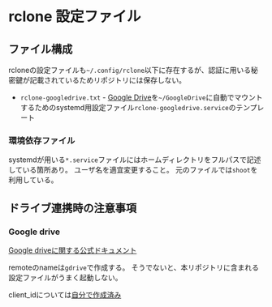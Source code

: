# rclone 設定ファイル

## ファイル構成

rcloneの設定ファイルも`~/.config/rclone`以下に存在するが、認証に用いる秘密鍵が記載されているためリポジトリには保存しない。

* `rclone-googledrive.txt` - [Google Drive](https://drive.google.com)を`~/GoogleDrive`に自動でマウントするためのsystemd用設定ファイル`rclone-googledrive.service`のテンプレート

### 環境依存ファイル

systemdが用いる`*.service`ファイルにはホームディレクトリをフルパスで記述している箇所あり。
ユーザ名を適宜変更すること。
元のファイルでは`shoot`を利用している。

## ドライブ連携時の注意事項

### Google drive

[Google driveに関する公式ドキュメント](https://rclone.org/drive/#making-your-own-client-id)

remoteのnameは`gdrive`で作成する。
そうでないと、本リポジトリに含まれる設定ファイルがうまく起動しない。

client_idについては[自分で作成済み](https://console.cloud.google.com/apis/credentials?project=vocal-facet-435115-g5)
